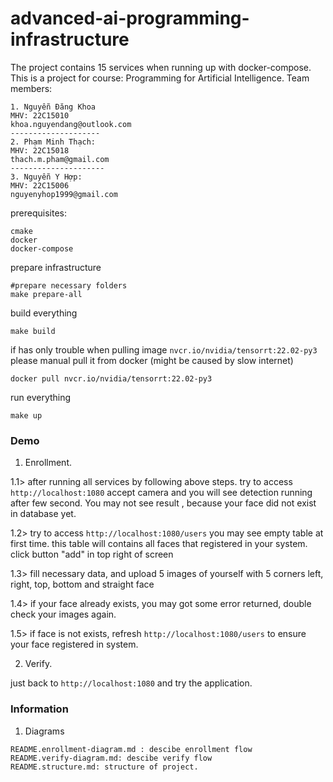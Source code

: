 # advanced-ai-programming-infrastructure
The project contains 15 services when running up with docker-compose.
This is a project for course: Programming for Artificial Intelligence.
Team members:

```
1. Nguyễn Đăng Khoa
MHV: 22C15010
khoa.nguyendang@outlook.com
--------------------
2. Phạm Minh Thạch: 
MHV: 22C15018 
thach.m.pham@gmail.com
---------------------
3. Nguyễn Y Hợp: 
MHV: 22C15006
nguyenyhop1999@gmail.com

```


prerequisites:
```
cmake
docker
docker-compose
```


prepare infrastructure

```
#prepare necessary folders
make prepare-all
```

build everything
```
make build
```

if has only trouble when pulling image `nvcr.io/nvidia/tensorrt:22.02-py3`
please manual pull it from docker (might be caused by slow internet)

```
docker pull nvcr.io/nvidia/tensorrt:22.02-py3
```


run everything
```
make up
```



### Demo
1. Enrollment.

1.1> after running all services by following above steps.
try to access `http://localhost:1080`
accept camera and you will see detection running after few second.
You may not see result , because your face did not exist in database yet.

1.2> try to access `http://localhost:1080/users`
you may see empty table at first time.
this table will contains all faces that registered in your system.
click button "add" in top right of screen

1.3> fill necessary data, and upload 5 images of yourself with 5 corners
left, right, top, bottom and straight face

1.4> if your face already exists, you may got some error returned, double check your images again.

1.5> if face is not exists, refresh `http://localhost:1080/users` to ensure your face registered in system.

2. Verify.

just back to `http://localhost:1080` and try the application.

### Information
1. Diagrams
```
README.enrollment-diagram.md : descibe enrollment flow
README.verify-diagram.md: descibe verify flow
README.structure.md: structure of project.
```
